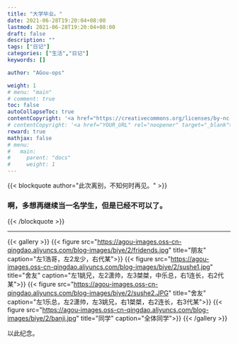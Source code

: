```yaml
---
title: "大学毕业。"
date: 2021-06-28T19:20:04+08:00
lastmod: 2021-06-28T19:20:04+08:00
draft: false
description: ""
tags: ["日记"]
categories: ["生活","日记"]
keywords: []

author: "AGou-ops"

weight: 1
# menu: "main"
# comment: true
toc: false
autoCollapseToc: true
contentCopyright: '<a href="https://creativecommons.org/licenses/by-nc-nd/4.0/" rel="noopener" target="_blank">CC BY-NC-ND 4.0</a>'
# contentCopyright: '<a href="YOUR_URL" rel="noopener" target="_blank">See origin</a>'
reward: true
mathjax: false
# menu:
#   main:
#     parent: "docs"
#     weight: 1
---
```



{{< blockquote author="此次离别，不知何时再见。" >}}
  ### 啊，多想再继续当一名学生，但是已经不可以了。
{{< /blockquote >}}

<!--more-->

---

{{< gallery >}}
  {{< figure src="https://agou-images.oss-cn-qingdao.aliyuncs.com/blog-images/biye/2/fridends.jpg" title="朋友" caption="左1浩哥，左2龙少，右代某">}}
  {{< figure src="https://agou-images.oss-cn-qingdao.aliyuncs.com/blog-images/biye/2/sushe1.jpg" title="舍友" caption="左1姚兄，左2潇帅，左3桀桀，中乐总，右1连长，右2代某">}}
  {{< figure src="https://agou-images.oss-cn-qingdao.aliyuncs.com/blog-images/biye/2/sushe2.JPG" title="舍友" caption="左1乐总，左2潇帅，左3姚兄，右1桀桀，右2连长，右3代某">}}
    {{< figure src="https://agou-images.oss-cn-qingdao.aliyuncs.com/blog-images/biye/2/banji.jpg" title="同学" caption="全体同学">}}
{{< /gallery >}}

以此纪念。